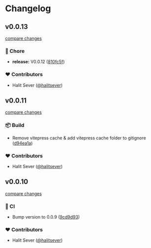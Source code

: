 # Changelog

## v0.0.13

[compare changes](https://github.com/halitsever/nest-cloudflare-turnstile/compare/v0.0.12...v0.0.13)

### 🏡 Chore

- **release:** V0.0.12 ([810fc5f](https://github.com/halitsever/nest-cloudflare-turnstile/commit/810fc5f))

### ❤️ Contributors

- Halit Sever ([@halitsever](http://github.com/halitsever))

## v0.0.11

[compare changes](https://github.com/halitsever/nest-cloudflare-turnstile/compare/v0.0.10...v0.0.11)

### 📦 Build

- Remove vitepress cache & add vitepress cache folder to gitignore ([d94ea1a](https://github.com/halitsever/nest-cloudflare-turnstile/commit/d94ea1a))

### ❤️ Contributors

- Halit Sever ([@halitsever](http://github.com/halitsever))

## v0.0.10

[compare changes](https://github.com/halitsever/nest-cloudflare-turnstile/compare/0.0.9...v0.0.10)

### 🤖 CI

- Bump version to 0.0.9 ([9cd9d93](https://github.com/halitsever/nest-cloudflare-turnstile/commit/9cd9d93))

### ❤️ Contributors

- Halit Sever ([@halitsever](http://github.com/halitsever))

